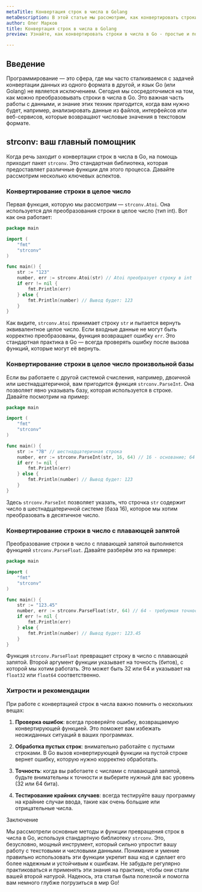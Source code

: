 ```yaml
---
metaTitle: Конвертация строк в числа в Golang
metaDescription: В этой статье мы рассмотрим, как конвертировать строки в числа в языке Go - включая парсинг целых и дробных чисел с помощью стандартных библиотек и полезные практические примеры
author: Олег Марков
title: Конвертация строк в числа в Golang
preview: Узнайте, как конвертировать строки в числа в Go - простые и полезные примеры с подробным объяснением каждой функции библиотеки strconv

---
```


## Введение

Программирование — это сфера, где мы часто сталкиваемся с задачей конвертации данных из одного формата в другой, и язык Go (или Golang) не является исключением. Сегодня мы сосредоточимся на том, как можно преобразовывать строки в числа в Go. Это важная часть работы с данными, и знание этих техник пригодится, когда вам нужно будет, например, анализировать данные из файлов, интерфейсов или веб-сервисов, которые возвращают числовые значения в текстовом формате.

## strconv: ваш главный помощник

Когда речь заходит о конвертации строк в числа в Go, на помощь приходит пакет `strconv`. Это стандартная библиотека, которая предоставляет различные функции для этого процесса. Давайте рассмотрим несколько ключевых аспектов.

### Конвертирование строки в целое число

Первая функция, которую мы рассмотрим — `strconv.Atoi`. Она используется для преобразования строки в целое число (тип int). Вот как она работает:

```go
package main

import (
    "fmt"
    "strconv"
)

func main() {
    str := "123"
    number, err := strconv.Atoi(str) // Atoi преобразует строку в int
    if err != nil {
        fmt.Println(err)
    } else {
        fmt.Println(number) // Вывод будет: 123
    }
}
```

Как видите, `strconv.Atoi` принимает строку `str` и пытается вернуть эквивалентное целое число. Если входные данные не могут быть корректно преобразованы, функция возвращает ошибку `err`. Это стандартная практика в Go — всегда проверять ошибку после вызова функций, которые могут её вернуть.

### Конвертирование строки в целое число произвольной базы

Если вы работаете с другой системой счисления, например, двоичной или шестнадцатеричной, вам пригодится функция `strconv.ParseInt`. Она позволяет явно указывать базу, которая используется в строке. Давайте посмотрим на пример:

```go
package main

import (
    "fmt"
    "strconv"
)

func main() {
    str := "7B" // шестнадцатеричная строка
    number, err := strconv.ParseInt(str, 16, 64) // 16 - основание; 64 - размер int
    if err != nil {
        fmt.Println(err)
    } else {
        fmt.Println(number) // Вывод будет: 123
    }
}
```

Здесь `strconv.ParseInt` позволяет указать, что строчка `str` содержит число в шестнадцатеричной системе (база 16), которое мы хотим преобразовать в десятичное число.

### Конвертирование строки в число с плавающей запятой

Преобразование строки в число с плавающей запятой выполняется функцией `strconv.ParseFloat`. Давайте разберём это на примере:

```go
package main

import (
    "fmt"
    "strconv"
)

func main() {
    str := "123.45"
    number, err := strconv.ParseFloat(str, 64) // 64 - требуемая точность
    if err != nil {
        fmt.Println(err)
    } else {
        fmt.Println(number) // Вывод будет: 123.45
    }
}
```

Функция `strconv.ParseFloat` превращает строку в число с плавающей запятой. Второй аргумент функции указывает на точность (битов), с которой мы хотим работать. Это может быть 32 или 64 и указывает на `float32` или `float64` соответственно.

### Хитрости и рекомендации

При работе с конвертацией строк в числа важно помнить о нескольких вещах:

1. **Проверка ошибок**: всегда проверяйте ошибку, возвращаемую конвертирующей функцией. Это поможет вам избежать неожиданных ситуаций в ваших программах.
   
2. **Обработка пустых строк**: внимательно работайте с пустыми строками. В Go вызов конвертирующей функции на пустой строке вернет ошибку, которую нужно корректно обработать.

3. **Точность**: когда вы работаете с числами с плавающей запятой, будьте внимательны к точности и выберите нужный для вас уровень (32 или 64 бита).

4. **Тестирование крайних случаев**: всегда тестируйте вашу программу на крайние случаи ввода, такие как очень большие или отрицательные числа.

Заключение

Мы рассмотрели основные методы и функции превращения строк в числа в Go, используя стандартную библиотеку `strconv`. Это, безусловно, мощный инструмент, который сильно упростит вашу работу с текстовыми и числовыми данными. Понимание и умение правильно использовать эти функции укрепит ваш код и сделает его более надежным и устойчивым к ошибкам. Не забудьте регулярно практиковаться и применять эти знания на практике, чтобы они стали вашей второй натурой. Надеюсь, эта статья была полезной и помогла вам немного глубже погрузиться в мир Go!